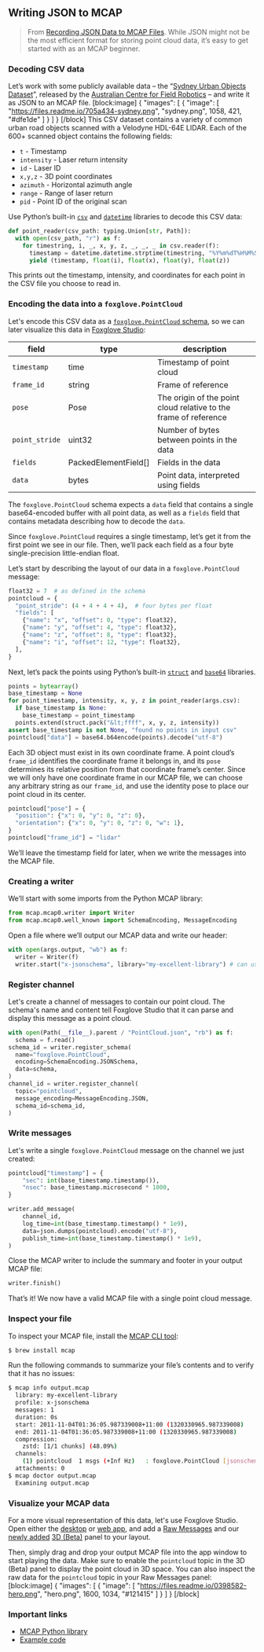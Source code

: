 ## Writing JSON to MCAP

> From [Recording JSON Data to MCAP Files](https://foxglove.dev/blog/recording-json-data-to-mcap-files). While JSON might not be the most efficient format for storing point cloud data, it’s easy to get started with as an MCAP beginner.

### Decoding CSV data

Let’s work with some publicly available data – the “[Sydney Urban Objects Dataset](https://www.acfr.usyd.edu.au/papers/SydneyUrbanObjectsDataset.shtml)”, released by the [Australian Centre for Field Robotics](https://www.sydney.edu.au/engineering/our-research/robotics-and-intelligent-systems/australian-centre-for-field-robotics.html) – and write it as JSON to an MCAP file. [block:image] { "images": [ { "image": [ "https://files.readme.io/705a434-sydney.png", "sydney.png", 1058, 421, "#dfe1de" ] } ] } [/block] This CSV dataset contains a variety of common urban road objects scanned with a Velodyne HDL-64E LIDAR. Each of the 600+ scanned object contains the following fields:

- `t` - Timestamp
- `intensity` - Laser return intensity
- `id` - Laser ID
- `x,y,z` - 3D point coordinates
- `azimuth` - Horizontal azimuth angle
- `range` - Range of laser return
- `pid` - Point ID of the original scan

Use Python’s built-in [`csv`](https://docs.python.org/3/library/csv.html) and [`datetime`](https://docs.python.org/3/library/datetime.html) libraries to decode this CSV data:

```python
def point_reader(csv_path: typing.Union[str, Path]):
  with open(csv_path, "r") as f:
    for timestring, i, _, x, y, z, _, _, _ in csv.reader(f):
      timestamp = datetime.datetime.strptime(timestring, "%Y%m%dT%H%M%S.%f")
      yield (timestamp, float(i), float(x), float(y), float(z))
```

This prints out the timestamp, intensity, and coordinates for each point in the CSV file you choose to read in.

### Encoding the data into a `foxglove.PointCloud`

Let's encode this CSV data as a [`foxglove.PointCloud` schema](/docs/studio/messages/point-cloud), so we can later visualize this data in [Foxglove Studio](doc:visualize-in-foxglove-studio):

| field | type | description |
| --- | --- | --- |
| `timestamp` | time | Timestamp of point cloud |
| `frame_id` | string | Frame of reference |
| `pose` | Pose | The origin of the point cloud relative to the frame of reference |
| `point_stride` | uint32 | Number of bytes between points in the data |
| `fields` | PackedElementField[] | Fields in the data |
| `data` | bytes | Point data, interpreted using fields |

The `foxglove.PointCloud` schema expects a `data` field that contains a single base64-encoded buffer with all point data, as well as a `fields` field that contains metadata describing how to decode the `data`.

Since `foxglove.PointCloud` requires a single timestamp, let’s get it from the first point we see in our file. Then, we’ll pack each field as a four byte single-precision little-endian float.

Let’s start by describing the layout of our data in a `foxglove.PointCloud` message:

```python
float32 = 7  # as defined in the schema
pointcloud = {
  "point_stride": (4 + 4 + 4 + 4),  # four bytes per float
  "fields": [
    {"name": "x", "offset": 0, "type": float32},
    {"name": "y", "offset": 4, "type": float32},
    {"name": "z", "offset": 8, "type": float32},
    {"name": "i", "offset": 12, "type": float32},
  ],
}
```

Next, let’s pack the points using Python’s built-in [`struct`](https://docs.python.org/3/library/struct.html) and [`base64`](https://docs.python.org/3/library/base64.html) libraries.

```python
points = bytearray()
base_timestamp = None
for point_timestamp, intensity, x, y, z in point_reader(args.csv):
  if base_timestamp is None:
    base_timestamp = point_timestamp
  points.extend(struct.pack("&lt;ffff", x, y, z, intensity))
assert base_timestamp is not None, "found no points in input csv"
pointcloud["data"] = base64.b64encode(points).decode("utf-8")
```

Each 3D object must exist in its own coordinate frame. A point cloud’s `frame_id` identifies the coordinate frame it belongs in, and its `pose` determines its relative position from that coordinate frame’s center. Since we will only have one coordinate frame in our MCAP file, we can choose any arbitrary string as our `frame_id`, and use the identity pose to place our point cloud in its center.

```python
pointcloud["pose"] = {
  "position": {"x": 0, "y": 0, "z": 0},
  "orientation": {"x": 0, "y": 0, "z": 0, "w": 1},
}
pointcloud["frame_id"] = "lidar"
```

We’ll leave the timestamp field for later, when we write the messages into the MCAP file.

### Creating a writer

We’ll start with some imports from the Python MCAP library:

```python
from mcap.mcap0.writer import Writer
from mcap.mcap0.well_known import SchemaEncoding, MessageEncoding
```

Open a file where we’ll output our MCAP data and write our header:

```python
with open(args.output, "wb") as f:
  writer = Writer(f)
  writer.start("x-jsonschema", library="my-excellent-library") # can use any name, as we are not using an MCAP profile: https://www.google.com/url?q=https://github.com/foxglove/mcap/blob/main/docs/specification/appendix.md%23well-known-profiles&sa=D&source=docs&ust=1658261499762935&usg=AOvVaw2GgwRzJbSlqWOErSFru7L_
```

### Register channel

Let's create a channel of messages to contain our point cloud. The schema's name and content tell Foxglove Studio that it can parse and display this message as a point cloud.

```python
with open(Path(__file__).parent / "PointCloud.json", "rb") as f:
  schema = f.read()
schema_id = writer.register_schema(
  name="foxglove.PointCloud",
  encoding=SchemaEncoding.JSONSchema,
  data=schema,
)
channel_id = writer.register_channel(
  topic="pointcloud",
  message_encoding=MessageEncoding.JSON,
  schema_id=schema_id,
)
```

### Write messages

Let's write a single `foxglove.PointCloud` message on the channel we just created:

```python
pointcloud["timestamp"] = {
    "sec": int(base_timestamp.timestamp()),
    "nsec": base_timestamp.microsecond * 1000,
}

writer.add_message(
    channel_id,
    log_time=int(base_timestamp.timestamp() * 1e9),
    data=json.dumps(pointcloud).encode("utf-8"),
    publish_time=int(base_timestamp.timestamp() * 1e9),
)
```

Close the MCAP writer to include the summary and footer in your output MCAP file:

```python
writer.finish()
```

That’s it! We now have a valid MCAP file with a single point cloud message.

### Inspect your file

To inspect your MCAP file, install the [MCAP CLI tool](https://github.com/foxglove/mcap/tree/main/go/cli/mcap):

```bash
$ brew install mcap
```

Run the following commands to summarize your file’s contents and to verify that it has no issues:

```bash
$ mcap info output.mcap
  library: my-excellent-library
  profile: x-jsonschema
  messages: 1
  duration: 0s
  start: 2011-11-04T01:36:05.987339008+11:00 (1320330965.987339008)
  end: 2011-11-04T01:36:05.987339008+11:00 (1320330965.987339008)
  compression:
    zstd: [1/1 chunks] (48.09%)
  channels:
    (1) pointcloud  1 msgs (+Inf Hz)   : foxglove.PointCloud [jsonschema]
  attachments: 0
$ mcap doctor output.mcap
  Examining output.mcap
```

### Visualize your MCAP data

For a more visual representation of this data, let's use Foxglove Studio. Open either the [desktop](/download) or [web app](https://studio.foxglove.dev), and add a [Raw Messages](/docs/studio/panels/raw-messages) and our [newly added](/blog/try-foxglove-studios-new-beta-3d-panel) [3D (Beta)](/docs/studio/panels/3d-beta) panel to your layout.

Then, simply drag and drop your output MCAP file into the app window to start playing the data. Make sure to enable the `pointcloud` topic in the 3D (Beta) panel to display the point cloud in 3D space. You can also inspect the raw data for the `pointcloud` topic in your Raw Messages panel: [block:image] { "images": [ { "image": [ "https://files.readme.io/0398582-hero.png", "hero.png", 1600, 1034, "#121415" ] } ] } [/block]

### Important links

- [MCAP Python library](https://github.com/foxglove/mcap/tree/main/python/mcap)
- [Example code](https://github.com/foxglove/mcap/tree/main/python/examples/jsonschema)
